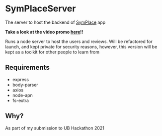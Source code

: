 # SymPlaceServer
The server to host the backend of [SymPlace](https://github.com/ha1lie/SymPlace) app
 
**Take a look at the video promo [here](https://youtu.be/wKpznGX4PWU)!!**
 
Runs a node server to host the users and reviews. Will be refactored for launch, and kept private for security reasons, however, this version will be kept as a toolkit for other people to learn from
 
## Requirements
 - express
 - body-parser
 - axios
 - node-apn
 - fs-extra

## Why?
As part of my submission to UB Hackathon 2021
